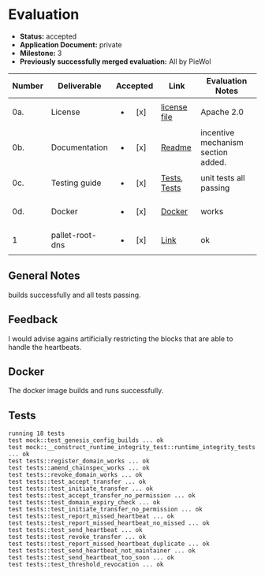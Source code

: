 # Evaluation

- **Status:** accepted
- **Application Document:** private
- **Milestone:** 3
- **Previously successfully merged evaluation:** All by PieWol

| Number | Deliverable | Accepted | Link | Evaluation Notes |
| ------ | ----------- | :------: | ---- |----------------- |
| 0a. | License |<ul><li>[x] </li></ul> | [license file](https://github.com/tcdt-lab/bcdns/blob/master/LICENSE) | Apache 2.0 | 
| 0b.  | Documentation |<ul><li>[x] </li></ul> | [Readme](https://github.com/tcdt-lab/bcdns/blob/master/README.md)| incentive mechanism section added. | 
| 0c.  | Testing guide | <ul><li>[x] </li></ul> | [Tests](https://github.com/tcdt-lab/bcdns/blob/master/polkadot-sdk-solochain-template/pallets/rootdns/src/tests.rs), [Tests](https://github.com/tcdt-lab/bcdns/blob/master/polkadot-sdk-solochain-template/pallets/tld/src/tests.rs)   | unit tests all passing | 
| 0d.  | Docker | <ul><li>[x] </li></ul> | [Docker](https://github.com/tcdt-lab/bcdns/blob/master/polkadot-sdk-solochain-template/Dockerfile) | works | 
| 1 | pallet-root-dns |<ul><li>[x] </li></ul> | [Link](https://github.com/tcdt-lab/bcdns/blob/master/polkadot-sdk-solochain-template/pallets/rootdns/src/lib.rs) | ok | 



## General Notes
builds successfully and all tests passing.


## Feedback
I would advise agains artificially restricting the blocks that are able to handle the heartbeats. 

## Docker
The docker image builds and runs successfully.


## Tests

````
running 18 tests
test mock::test_genesis_config_builds ... ok
test mock::__construct_runtime_integrity_test::runtime_integrity_tests ... ok
test tests::register_domain_works ... ok
test tests::amend_chainspec_works ... ok
test tests::revoke_domain_works ... ok
test tests::test_accept_transfer ... ok
test tests::test_initiate_transfer ... ok
test tests::test_accept_transfer_no_permission ... ok
test tests::test_domain_expiry_check ... ok
test tests::test_initiate_transfer_no_permission ... ok
test tests::test_report_missed_heartbeat ... ok
test tests::test_report_missed_heartbeat_no_missed ... ok
test tests::test_send_heartbeat ... ok
test tests::test_revoke_transfer ... ok
test tests::test_report_missed_heartbeat_duplicate ... ok
test tests::test_send_heartbeat_not_maintainer ... ok
test tests::test_send_heartbeat_too_soon ... ok
test tests::test_threshold_revocation ... ok
````







